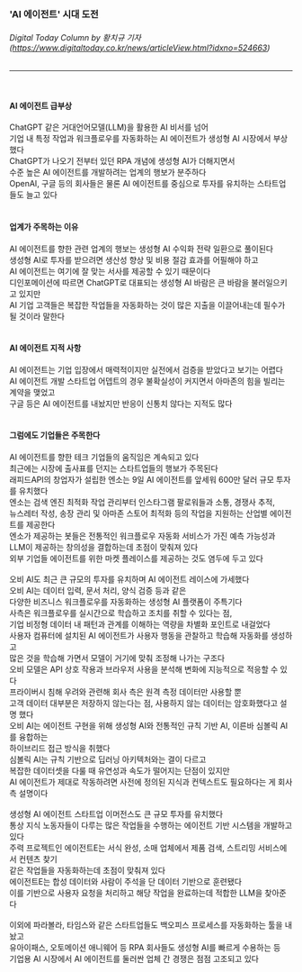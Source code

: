 ### 'AI 에이전트' 시대 도전
###### Digital Today Column by 황치규 기자 (https://www.digitaltoday.co.kr/news/articleView.html?idxno=524663)
---   
<br>

#### AI 에이전트 급부상
ChatGPT 같은 거대언어모델(LLM)을 활용한 AI 비서를 넘어   
기업 내 특정 작업과 워크플로우를 자동화하는 AI 에이전트가 생성형 AI 시장에서 부상했다   
ChatGPT가 나오기 전부터 있던 RPA 개념에 생성형 AI가 더해지면서   
수준 높은 AI 에이전트를 개발하려는 업계의 행보가 분주하다   
OpenAI, 구글 등의 회사들은 물론 AI 에이전트를 중심으로 투자를 유치하는 스타트업들도 늘고 있다   
<br>

#### 업계가 주목하는 이유
AI 에이전트를 향한 관련 업계의 행보는 생성형 AI 수익화 전략 일환으로 풀이된다   
생성형 AI로 투자를 받으려면 생산성 향상 및 비용 절감 효과를 어필해야 하고   
AI 에이전트는 여기에 잘 맞는 서사를 제공할 수 있기 때문이다   
디인포메이션에 따르면 ChatGPT로 대표되는 생성형 AI 바람은 큰 바람을 불러일으키고 있지만   
AI 기업 고객들은 복잡한 작업들을 자동화하는 것이 많은 지출을 이끌어내는데 필수가 될 것이라 말한다   
<br>

#### AI 에이전트 지적 사항
AI 에이전트는 기업 입장에서 매력적이지만 실전에서 검증을 받았다고 보기는 어렵다   
AI 에이전트 개발 스타트업 어뎁트의 경우 불확실성이 커지면서 아마존의 힘을 빌리는 계약을 맺었고   
구글 등은 AI 에이전트를 내놨지만 반응이 신통치 않다는 지적도 많다   
<br>

#### 그럼에도 기업들은 주목한다
AI 에이전트를 향한 테크 기업들의 움직임은 계속되고 있다   
최근에는 시장에 출사표를 던지는 스타트업들의 행보가 주목된다   
래피드API의 창업자가 설립한 엔소는 9일 AI 에이전트를 앞세워 600만 달러 규모 투자를 유치했다   
엔소는 검색 엔진 최적화 작업 관리부터 인스타그램 팔로워들과 소통, 경쟁사 추적,   
뉴스레터 작성, 송장 관리 및 아마존 스토어 최적화 등의 작업을 지원하는 산업별 에이전트를 제공한다   
엔소가 제공하는 봇들은 전통적인 워크플로우 자동화 서비스가 가진 예측 가능성과   
LLM이 제공하는 창의성을 결합하는데 초점이 맞춰져 있다   
외부 기업들 에이전트를 위한 마켓 플레이스를 제공하는 것도 염두에 두고 있다   
<br>
오비 AI도 최근 큰 규모의 투자를 유치하며 AI 에이전트 레이스에 가세했다   
오비 AI는 데이터 입력, 문서 처리, 양식 검증 등과 같은   
다양한 비즈니스 워크플로우를 자동화하는 생성형 AI 플랫폼이 주특기다   
사측은 워크플로우를 실시간으로 학습하고 조치를 취할 수 있다는 점,   
기업 비정형 데이터 내 패턴과 관계를 이해하는 역량을 차별화 포인트로 내걸었다   
사용자 컴퓨터에 설치된 AI 에이전트가 사용자 행동을 관찰하고 학습해 자동화를 생성하고   
많은 것을 학습해 가면서 모델이 거기에 맞춰 조정해 나가는 구조다   
오비 모델은 API 상호 작용과 브라우저 사용을 분석해 변화에 지능적으로 적응할 수 있다   
프라이버시 침해 우려와 관련해 회사 측은 원격 측정 데이터만 사용할 뿐   
고객 데이터 대부분은 저장하지 않는다는 점, 사용하지 않는 데이터는 암호화했다고 설명 했다   
오비 AI는 에이전트 구현을 위해 생성형 AI와 전통적인 규칙 기반 AI, 이른바 심볼릭 AI를 융합하는   
하이브리드 접근 방식을 취했다   
심볼릭 AI는 규칙 기반으로 딥러닝 아키텍처와는 결이 다르고   
복잡한 데이터셋을 다룰 때 유연성과 속도가 떨어지는 단점이 있지만   
AI 에이전트가 제대로 작동하려면 사전에 정의된 지식과 컨텍스트도 필요하다는 게 회사측 설명이다   
<br>
생성형 AI 에이전트 스타트업 이머전스도 큰 규모 투자를 유치했다   
통상 지식 노동자들이 다루는 많은 작업들을 수행하는 에이전트 기반 시스템을 개발하고 있다   
주력 프로젝트인 에이전트E는 서식 완성, 소매 업체에서 제품 검색, 스트리밍 서비스에서 컨텐츠 찾기   
같은 작업들을 자동화하는데 초점이 맞춰져 있다   
에이전트E는 합성 데이터와 사람이 주석을 단 데이터 기반으로 훈련됐다   
이를 기반으로 사용자 요청을 처리하고 해당 작업을 완료하는데 적합한 LLM을 찾아준다   
<br>
이외에 파라볼라, 타임스와 같은 스타트업들도 백오피스 프로세스를 자동화하는 툴을 내놨고   
유아이패스, 오토메이션 애니웨어 등 RPA 회사들도 생성형 AI를 빠르게 수용하는 등   
기업용 AI 시장에서 AI 에이전트를 둘러싼 업체 간 경쟁은 점점 고조되고 있다   
<br>
